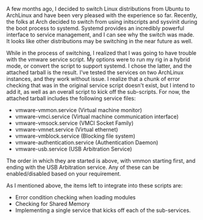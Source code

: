 A few months ago, I decided to switch Linux distributions from Ubuntu to ArchLinux and have been very pleased with the experience so far. Recently, the folks at Arch decided to switch from using initscripts and sysvinit during the boot process to systemd. Systemd provides an incredibly powerful interface to service management, and I can see why the switch was made. It looks like other distributions may be switching in the near future as well.
 
While in the process of switching, I realized that I was going to have trouble with the vmware service script. My options were to run my rig in a hybrid mode, or convert the script to support systemd. I chose the latter, and the attached tarball is the result. I've tested the services on two ArchLinux instances, and they work without issue. I realize that a chunk of error checking that was in the original service script doesn't exist, but I intend to add it, as well as an overall script to kick off the sub-scripts. For now, the attached tarball includes the following service files:
 
* vmware-vmmon.service  (Virtual machine monitor)
* vmware-vmci.service (Virtual machine communication interface)
* vmware-vmsock.service (VMCI Socket Family)
* vmware-vmnet.service (Virtual ethernet)
* vmware-vmblock.service (Blocking file system)
* vmware-authentication.service (Authentication Daemon)
* vmware-usb.service (USB Arbitration Service)
 
The order in which they are started is above, with vmmon starting first, and ending with the USB Arbitration service. Any of these can be enabled/disabled based on your requirement.
 
As I mentioned above, the items left to integrate into these scripts are:
* Error condition checking when loading modules
* Checking for Shared Memory
* Implementing a single service that kicks off each of the sub-services.
